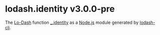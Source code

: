 # lodash.identity v3.0.0-pre

The [Lo-Dash](https://lodash.com/) function [_.identity](http://lodash.com/docs#identity) as a [Node.js](http://nodejs.org/) module generated by [lodash-cli](https://www.npmjs.com/package/lodash-cli).
